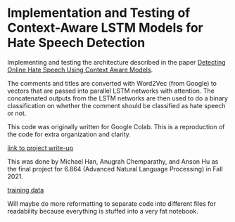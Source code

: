 # Implementation and Testing of Context-Aware LSTM Models for Hate Speech Detection
Implementing and testing the architecture described in the paper [Detecting Online Hate Speech Using Context Aware Models](https://arxiv.org/pdf/1710.07395.pdf).

The comments and titles are converted with Word2Vec (from Google) to vectors that are passed into parallel LSTM networks with attention. The concatenated outputs from the LSTM networks are then used to do a binary classification on whether the comment should be classified as hate speech or not.

This code was originally written for Google Colab. This is a reproduction of the code for extra organization and clarity.

[link to project write-up](https://www.mit.edu/~anugrah/files/FinalProjectReport6864.pdf)

This was done by Michael Han, Anugrah Chemparathy, and Anson Hu as the final project for 6.864 (Advanced Natural Language Processing) in Fall 2021.

[training data](https://github.com/sjtuprog/fox-news-comments)

Will maybe do more reformatting to separate code into different files for readability because everything is stuffed into a very fat notebook.
